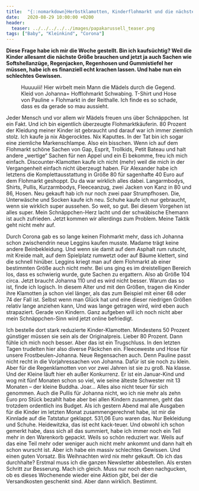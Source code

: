 ```yaml
---
title:  "{::nomarkdown}Herbstklamotten, Kinderflohmarkt und die nächste Größe - Ist die Mama etwa kaufsüchtig?{:/}"
date:   2020-08-29 10:00:00 +0200
header:
  teaser: ../../../../../images/papakarussell_teaser.png
tags: ["Baby", "Kleinkind", "Corona"]
---
```


**Diese Frage habe ich mir die Woche gestellt. Bin ich kaufsüchtig? Weil die Kinder allesamt die nächste Größe brauchen und jetzt ja auch Sachen wie Softshellanzüge, Regenjacken, Regenhosen und Gummistiefel her müssen, habe ich es finanziell echt krachen lassen. Und habe nun ein schlechtes Gewissen.**

<figure>
  <img src="../../../../../images/papakarussell.png" alt="">
  <figcaption>Huuuuiii! Hier wirbelt mein Mann die Mädels durch die Gegend. Kleid von Johanna= Hofflohmarkt Schwabing. T-Shirt und Hose von Pauline = Flohmarkt in der Reithalle. Ich finde es so schade, dass es da gerade so mau aussieht.</figcaption>
</figure>

Jeder Mensch und vor allem wir Mädels freuen uns über Schnäppchen. Ist ein Fakt. Und ich bin eigentlich überzeugte Flohmarktkäuferin. 80 Prozent der Kleidung meiner Kinder ist gebraucht und darauf war ich immer ziemlich stolz. Ich kaufe ja nix Abgerocktes. Nix Kaputtes. In der Tat bin ich sogar eine ziemliche Markenschlampe. Also ein bisschen. Wenn ich auf dem Flohmarkt schöne Sachen von Gap, Esprit, Trollkids, Petit Bateau und halt andere „wertige“ Sachen für nen Appel und ein Ei bekomme, freu ich mich einfach. Discounter-Klamotten kaufe ich nicht (mehr) weil die mich in der Vergangenheit einfach nicht überzeugt haben. Für Alexander habe ich letztens die Komplettausstattung in Größe 80 für sagenhafte 40 Euro auf dem Flohmarkt geshoppt. Du da war wirklich alles dabei. Langarmbodys, Shirts, Pullis, Kurzarmbodys, Fleeceanzug, zwei Jacken von Kanz in 80 und 86, Hosen. Neu gekauft hab ich nur noch zwei paar Strumpfhosen. Die, Unterwäsche und Socken kaufe ich neu. Schuhe kaufe ich nur gebraucht, wenn sie wirklich super aussehen. So weit, so gut. Bei diesem Vorgehen ist alles super. Mein Schnäppchen-Herz lacht und der schwäbische Ehemann ist auch zufrieden. Jetzt kommen wir allerdings zum Problem. Meine Taktik geht nicht mehr auf.

Durch Corona gab es so lange keinen Flohmarkt mehr, dass ich Johanna schon zwischendrin neue Leggins kaufen musste. Madame trägt keine andere Beinbekleidung. Und wenn sie damit auf dem Asphalt rum rutscht, mit Kreide malt, auf dem Spielplatz rumwetzt oder auf Bäume klettert, sind die schnell hinüber. Leggins kriegt man auf dem Flohmarkt ab einer bestimmten Größe auch nicht mehr. Bei uns ging es im dreistelligen Bereich los, dass es schwierig wurde, gute Sachen zu ergattern. Also ab Größe 104 circa. Jetzt braucht Johanna 110 und es wird nicht besser. Warum das so ist, finde ich logisch. In diesem Alter und mit den Größen, tragen die Kinder ihre Klamotten ja schon viel länger, als das zum Beispiel mit einer 68 oder 74 der Fall ist. Selbst wenn man Glück hat und eine dieser niedrigen Größen relativ lange anziehen kann, Und was lange getragen wird, wird eben auch strapaziert. Gerade von Kindern. Ganz aufgeben will ich noch nicht aber mein Schnäppchen-Sinn wird jetzt online befriedigt.

Ich bestelle dort stark reduzierte Kinder-Klamotten. Mindestens 50 Prozent günstiger müssen sie sein als der Originalpreis. Lieber 80 Prozent. Dann fühle ich mich noch besser. Aber das ist ein Trugschluss. In den letzten Tagen trudelten hier also diverse Päckchen ein. Fleeceweste und Hose für unsere Frostbeulen-Johanna. Neue Regensachen auch. Denn Pauline passt nicht recht in die Vorjahressachen von Johanna. Dafür ist sie noch zu klein. Aber für die Regenklamotten von vor zwei Jahren ist sie zu groß. Na klasse. Und der Kleine läuft hier eh außer Konkurrenz. Er ist ein Januar-Kind und wog mit fünf Monaten schon so viel, wie seine älteste Schwester mit 13 Monaten – der kleine Buddha. Joar… Alles also nicht teuer für sich genommen. Auch die Pullis für Johanna nicht, wo ich nie mehr als zehn Euro pro Stück bezahlt habe aber bei allen Kindern zusammen, geht das trotzdem ordentlich ins Budget. Als ich gestern Abend mal alle Ausgaben für die Kinder im letzten Monat zusammengerechnet habe, ist mir die Kinnlade auf die Tatstatur geklappt. 531,06 Euro waren das. Nur Bekleidung und Schuhe. Heidewitzka, das ist echt kack-teuer. Und obwohl ich schon gemerkt habe, dass sich all das summiert, habe ich immer noch ein Teil mehr in den Warenkorb gepackt. Weils so schön reduziert war. Weils auf das eine Teil mehr oder weniger auch nicht mehr ankommt und dann halt eh schon wurscht ist. Aber ich habe ein massiv schlechtes Gewissen. Und einen guten Vorsatz. Bis Weihnachten wird nix mehr gekauft. Ob ich das durchhalte? Erstmal muss ich die ganzen Newsletter abbestellen. Als ersten Schritt zur Besserung. Mach ich gleich. Muss nur noch eben nachgucken, ob es dieses Wochenende wieder eine Aktion gibt, bei der die Versandkosten geschenkt sind. Aber dann wirklich. Bestimmt. 


















  












 






 





  


  






					 


 
 








